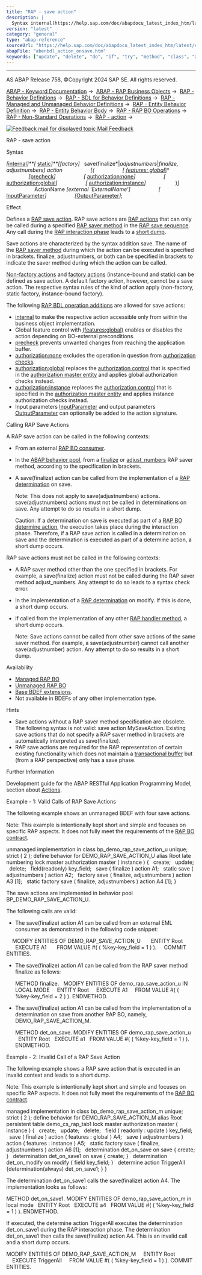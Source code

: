 ```yaml
---
title: "RAP - save action"
description: |
  Syntax internal(https://help.sap.com/doc/abapdocu_latest_index_htm/latest/en-US/abenbdl_internal.htm) static(https://help.sap.com/doc/abapdocu_latest_index_htm/latest/en-US/abenbdl_static.htm)factory save(finalizeadjustnumbersfinalize, adjustnumbers) action (
version: "latest"
category: "general"
type: "abap-reference"
sourceUrl: "https://help.sap.com/doc/abapdocu_latest_index_htm/latest/en-US/abenbdl_action_onsave.htm"
abapFile: "abenbdl_action_onsave.htm"
keywords: ["update", "delete", "do", "if", "try", "method", "class", "abenbdl", "action", "onsave"]
---
```


* * *

AS ABAP Release 758, ©Copyright 2024 SAP SE. All rights reserved.

[ABAP - Keyword Documentation](https://help.sap.com/doc/abapdocu_latest_index_htm/latest/en-US/abenabap.htm) →  [ABAP - RAP Business Objects](https://help.sap.com/doc/abapdocu_latest_index_htm/latest/en-US/abenabap_rap.htm) →  [RAP - Behavior Definitions](https://help.sap.com/doc/abapdocu_latest_index_htm/latest/en-US/abencds_bdef.htm) →  [RAP - BDL for Behavior Definitions](https://help.sap.com/doc/abapdocu_latest_index_htm/latest/en-US/abenbdl.htm) →  [RAP - Managed and Unmanaged Behavior Definitions](https://help.sap.com/doc/abapdocu_latest_index_htm/latest/en-US/abenbdl_rap_bo.htm) →  [RAP - Entity Behavior Definition](https://help.sap.com/doc/abapdocu_latest_index_htm/latest/en-US/abenbdl_define_beh.htm) →  [RAP - Entity Behavior Body](https://help.sap.com/doc/abapdocu_latest_index_htm/latest/en-US/abenbdl_body.htm) →  [RAP - RAP BO Operations](https://help.sap.com/doc/abapdocu_latest_index_htm/latest/en-US/abenbdl_operations.htm) →  [RAP - Non-Standard Operations](https://help.sap.com/doc/abapdocu_latest_index_htm/latest/en-US/abenbdl_nonstandard.htm) →  [RAP - action](https://help.sap.com/doc/abapdocu_latest_index_htm/latest/en-US/abenbdl_action.htm) → 

 [![](Mail.gif?object=Mail.gif "Feedback mail for displayed topic") Mail Feedback](mailto:f1_help@sap.com?subject=Feedback%20on%20ABAP%20Documentation&body=Document:%20RAP%20-%20save%20action%2C%20ABENBDL_ACTION_ONSAVE%2C%20758%0D%0A%0D%0AError:%0D%0A%0D%0A%0D%0A%0D%0ASuggestion%20for%20improvement:)

RAP - save action

Syntax

*\[*[internal](https://help.sap.com/doc/abapdocu_latest_index_htm/latest/en-US/abenbdl_internal.htm)*\]**\[* [static](https://help.sap.com/doc/abapdocu_latest_index_htm/latest/en-US/abenbdl_static.htm)*\]**\[*factory*\]*
  save(finalize*|*adjustnumbers*|*finalize, adjustnumbers) action
                  *\[*(
                  *\[* [features: global](https://help.sap.com/doc/abapdocu_latest_index_htm/latest/en-US/abenbdl_actions_fc.htm)*\]*
                  *\[*[precheck](https://help.sap.com/doc/abapdocu_latest_index_htm/latest/en-US/abenbdl_precheck.htm)*\]*
                  *\[* [authorization:none](https://help.sap.com/doc/abapdocu_latest_index_htm/latest/en-US/abenbdl_actions_auth.htm)*\]*
                  *\[* [authorization:global](https://help.sap.com/doc/abapdocu_latest_index_htm/latest/en-US/abenbdl_actions_auth_global.htm)*\]*
                  *\[* [authorization:instance](https://help.sap.com/doc/abapdocu_latest_index_htm/latest/en-US/abenbdl_actions_auth_instance.htm)*\]*
                   )*\]*
                   ActionName *\[*external 'ExternalName'*\]*
                  *\[* [InputParameter](https://help.sap.com/doc/abapdocu_latest_index_htm/latest/en-US/abenbdl_action_input_param.htm)*\]*
                  *\[*[OutputParameter](https://help.sap.com/doc/abapdocu_latest_index_htm/latest/en-US/abenbdl_action_output_para.htm)*\]*;

Effect

Defines a [RAP save action](https://help.sap.com/doc/abapdocu_latest_index_htm/latest/en-US/abenrap_save_action_glosry.htm "Glossary Entry"). RAP save actions are [RAP actions](https://help.sap.com/doc/abapdocu_latest_index_htm/latest/en-US/abenrap_action_glosry.htm "Glossary Entry") that can only be called during a specified [RAP saver method](https://help.sap.com/doc/abapdocu_latest_index_htm/latest/en-US/abenabp_saver_method_glosry.htm "Glossary Entry") in the [RAP save sequence](https://help.sap.com/doc/abapdocu_latest_index_htm/latest/en-US/abenrap_save_seq_glosry.htm "Glossary Entry"). Any call during the [RAP interaction phase](https://help.sap.com/doc/abapdocu_latest_index_htm/latest/en-US/abenrap_int_phase_glosry.htm "Glossary Entry") leads to a [short dump](https://help.sap.com/doc/abapdocu_latest_index_htm/latest/en-US/abenshort_dump_glosry.htm "Glossary Entry").

Save actions are characterized by the syntax addition save. The name of the [RAP saver method](https://help.sap.com/doc/abapdocu_latest_index_htm/latest/en-US/abenabp_saver_method_glosry.htm "Glossary Entry") during which the action can be executed is specified in brackets. finalize, adjustnumbers, or both can be specified in brackets to indicate the saver method during which the action can be called.

[Non-factory actions](https://help.sap.com/doc/abapdocu_latest_index_htm/latest/en-US/abenbdl_action_nonfactory.htm) and [factory actions](https://help.sap.com/doc/abapdocu_latest_index_htm/latest/en-US/abenbdl_action_factory.htm) (instance-bound and static) can be defined as save action. A default factory action, however, cannot be a save action. The respective syntax rules of the kind of action apply (non-factory, static factory, instance-bound factory).

The following [RAP BDL operation additions](https://help.sap.com/doc/abapdocu_latest_index_htm/latest/en-US/abenbdl_operations_additions.htm) are allowed for save actions:

-   [internal](https://help.sap.com/doc/abapdocu_latest_index_htm/latest/en-US/abenbdl_internal.htm) to make the respective action accessible only from within the business object implementation.
-   Global feature control with [(features:global)](https://help.sap.com/doc/abapdocu_latest_index_htm/latest/en-US/abenbdl_actions_fc.htm) enables or disables the action depending on BO-external preconditions.
-   [precheck](https://help.sap.com/doc/abapdocu_latest_index_htm/latest/en-US/abenbdl_precheck.htm) prevents unwanted changes from reaching the application buffer.
-   [authorization:none](https://help.sap.com/doc/abapdocu_latest_index_htm/latest/en-US/abenbdl_actions_auth.htm) excludes the operation in question from [authorization checks](https://help.sap.com/doc/abapdocu_latest_index_htm/latest/en-US/abenbdl_authorization.htm).
-   [authorization:global](https://help.sap.com/doc/abapdocu_latest_index_htm/latest/en-US/abenbdl_actions_auth_global.htm) replaces the [authorization control](https://help.sap.com/doc/abapdocu_latest_index_htm/latest/en-US/abenbdl_authorization.htm) that is specified in the [authorization master entity](https://help.sap.com/doc/abapdocu_latest_index_htm/latest/en-US/abenrap_auth_ma_ent_glosry.htm "Glossary Entry") and applies global authorization checks instead.
-   [authorization:instance](https://help.sap.com/doc/abapdocu_latest_index_htm/latest/en-US/abenbdl_actions_auth_instance.htm) replaces the [authorization control](https://help.sap.com/doc/abapdocu_latest_index_htm/latest/en-US/abenbdl_authorization.htm) that is specified in the [authorization master entity](https://help.sap.com/doc/abapdocu_latest_index_htm/latest/en-US/abenrap_auth_ma_ent_glosry.htm "Glossary Entry") and applies instance authorization checks instead.
-   Input parameters [InputParameter](https://help.sap.com/doc/abapdocu_latest_index_htm/latest/en-US/abenbdl_action_input_param.htm) and output parameters [OutputParameter](https://help.sap.com/doc/abapdocu_latest_index_htm/latest/en-US/abenbdl_action_output_para.htm) can optionally be added to the action signature.

Calling RAP Save Actions

A RAP save action can be called in the following contexts:

-   From an external [RAP BO consumer](https://help.sap.com/doc/abapdocu_latest_index_htm/latest/en-US/abenrap_bo_consumer_glosry.htm "Glossary Entry").
-   In the [ABAP behavior pool](https://help.sap.com/doc/abapdocu_latest_index_htm/latest/en-US/abenbehavior_pool_glosry.htm "Glossary Entry"), from a [finalize](https://help.sap.com/doc/abapdocu_latest_index_htm/latest/en-US/abensaver_finalize.htm) or [adjust\_numbers](https://help.sap.com/doc/abapdocu_latest_index_htm/latest/en-US/abensaver_adjust_numbers.htm) RAP saver method, according to the specification in brackets.
-   A save(finalize) action can be called from the implementation of a [RAP determination](https://help.sap.com/doc/abapdocu_latest_index_htm/latest/en-US/abenrap_determination_glosry.htm "Glossary Entry") on save.
    
    Note: This does not apply to save(adjustnumbers) actions. save(adjustnumbers) actions must not be called in determinations on save. Any attempt to do so results in a short dump.
    
    Caution: If a determination on save is executed as part of a [RAP BO determine action](https://help.sap.com/doc/abapdocu_latest_index_htm/latest/en-US/abenrap_bo_det_action_glosry.htm "Glossary Entry"), the execution takes place during the interaction phase. Therefore, if a RAP save action is called in a determination on save and the determination is executed as part of a determine action, a short dump occurs.
    

RAP save actions must not be called in the following contexts:

-   A RAP saver method other than the one specified in brackets. For example, a save(finalize) action must not be called during the RAP saver method adjust\_numbers. Any attempt to do so leads to a syntax check error.
-   In the implementation of a [RAP determination](https://help.sap.com/doc/abapdocu_latest_index_htm/latest/en-US/abenrap_determination_glosry.htm "Glossary Entry") on modify. If this is done, a short dump occurs.
-   If called from the implementation of any other [RAP handler method](https://help.sap.com/doc/abapdocu_latest_index_htm/latest/en-US/abenabp_handler_method_glosry.htm "Glossary Entry"), a short dump occurs.
    
    Note: Save actions cannot be called from other save actions of the same saver method. For example, a save(adjustnumber) cannot call another save(adjustnumber) action. Any attempt to do so results in a short dump.
    

Availability

-   [Managed RAP BO](https://help.sap.com/doc/abapdocu_latest_index_htm/latest/en-US/abenmanaged_rap_bo_glosry.htm "Glossary Entry")
-   [Unmanaged RAP BO](https://help.sap.com/doc/abapdocu_latest_index_htm/latest/en-US/abenunmanaged_rap_bo_glosry.htm "Glossary Entry")
-   [Base BDEF extensions](https://help.sap.com/doc/abapdocu_latest_index_htm/latest/en-US/abenrap_base_bdef_ext_glosry.htm "Glossary Entry").
-   Not available in BDEFs of any other implementation type.

Hints

-   Save actions without a RAP saver method specification are obsolete. The following syntax is not valid: save action MySaveAction. Existing save actions that do not specify a RAP saver method in brackets are automatically interpreted as save(finalize).
-   RAP save actions are required for the RAP representation of certain existing functionality which does not maintain a [transactional buffer](https://help.sap.com/doc/abapdocu_latest_index_htm/latest/en-US/abentransactional_buffer_glosry.htm "Glossary Entry") but (from a RAP perspective) only has a save phase.

Further Information

Development guide for the ABAP RESTful Application Programming Model, section about [Actions](https://help.sap.com/docs/ABAP_Cloud/f055b8bf582d4f34b91da667bc1fcce6/83bad707a5a241a2ae93953d81d17a6b?version=sap_cross_product_abap).

Example - 1: Valid Calls of RAP Save Actions

The following example shows an unmanaged BDEF with four save actions.

Note: This example is intentionally kept short and simple and focuses on specific RAP aspects. It does not fully meet the requirements of the [RAP BO contract](https://help.sap.com/doc/abapdocu_latest_index_htm/latest/en-US/abenrap_bo_contract_glosry.htm "Glossary Entry").

unmanaged implementation in class bp\_demo\_rap\_save\_action\_u unique;
strict ( 2 );
define behavior for DEMO\_RAP\_SAVE\_ACTION\_U alias Root
late numbering
lock master
authorization master ( instance )
{
  create;
  update;
  delete;
  field(readonly) key\_field;
  save ( finalize ) action A1;
  static save ( adjustnumbers ) action A2;
  factory save ( finalize, adjustnumbers ) action A3 \[1\];
  static factory save ( finalize, adjustnumbers ) action A4 \[1\];
}

The save actions are implemented in behavior pool BP\_DEMO\_RAP\_SAVE\_ACTION\_U.

The following calls are valid:

-   The save(finalize) action A1 can be called from an external EML consumer as demonstrated in the following code snippet:

    MODIFY ENTITIES OF DEMO\_RAP\_SAVE\_ACTION\_U
      ENTITY Root
      EXECUTE A1
      FROM VALUE #( ( %key-key\_field = 1 ) ).
    COMMIT ENTITIES.

-   The save(finalize) action A1 can be called from the RAP saver method finalize as follows:
    
    METHOD finalize.
      MODIFY ENTITIES OF demo\_rap\_save\_action\_u IN LOCAL MODE
        ENTITY Root
        EXECUTE A1
        FROM VALUE #( ( %key-key\_field = 2 ) ).
    ENDMETHOD.
    
-   The save(finalize) action A1 can be called from the implementation of a determination on save from another RAP BO, namely, DEMO\_RAP\_SAVE\_ACTION\_M.
    
    METHOD det\_on\_save.
    MODIFY ENTITIES OF demo\_rap\_save\_action\_u
      ENTITY Root
      EXECUTE a1
      FROM VALUE #( ( %key-key\_field = 1 ) ).
    ENDMETHOD.
    

Example - 2: Invalid Call of a RAP Save Action

The following example shows a RAP save action that is executed in an invalid context and leads to a short dump.

Note: This example is intentionally kept short and simple and focuses on specific RAP aspects. It does not fully meet the requirements of the [RAP BO contract](https://help.sap.com/doc/abapdocu_latest_index_htm/latest/en-US/abenrap_bo_contract_glosry.htm "Glossary Entry").

managed implementation in class bp\_demo\_rap\_save\_action\_m unique;
strict ( 2 );
define behavior for DEMO\_RAP\_SAVE\_ACTION\_M alias Root
persistent table demo\_cs\_rap\_tab1
lock master
authorization master ( instance )
{
  create;
  update;
  delete;
  field ( readonly : update ) key\_field;
  save ( finalize ) action ( features : global ) A4;
  save ( adjustnumbers ) action ( features : instance ) A5;
  static factory save ( finalize, adjustnumbers ) action A6 \[1\];
  determination det\_on\_save on save { create; }
  determination det\_on\_save1 on save { create; }
  determination det\_on\_modify on modify { field key\_field; }
  determine action TriggerAll {determination(always) det\_on\_save1; }
}

The determination det\_on\_save1 calls the save(finalize) action A4. The implementation looks as follows:

METHOD det\_on\_save1.
MODIFY ENTITIES OF demo\_rap\_save\_action\_m in local mode
  ENTITY Root
  EXECUTE a4
  FROM VALUE #( ( %key-key\_field = 1 ) ).
ENDMETHOD.

If executed, the determine action TriggerAll executes the determination det\_on\_save1 during the RAP interaction phase. The determination det\_on\_save1 then calls the save(finalize) action A4. This is an invalid call and a short dump occurs.

MODIFY ENTITIES OF DEMO\_RAP\_SAVE\_ACTION\_M
    ENTITY Root
    EXECUTE TriggerAll
    FROM VALUE #( ( %key-key\_field = 1 ) ).
COMMIT ENTITIES.